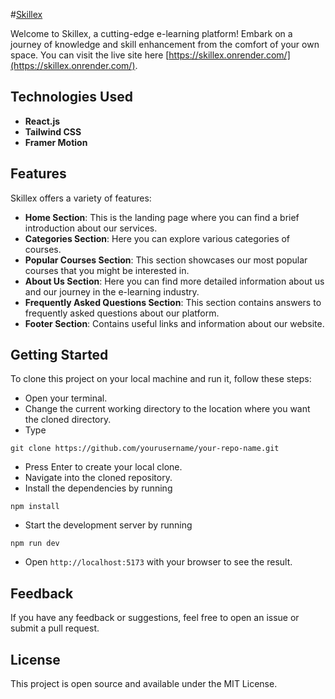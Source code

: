 #[Skillex](https://skillex.onrender.com/)

Welcome to Skillex, a cutting-edge e-learning platform! Embark on a journey of knowledge and skill enhancement from the comfort of your own space. You can visit the live site here [https://skillex.onrender.com/](https://skillex.onrender.com/).

## Technologies Used

- **React.js**
- **Tailwind CSS**
- **Framer Motion**

## Features

Skillex offers a variety of features:

- **Home Section**: This is the landing page where you can find a brief introduction about our services.
- **Categories Section**: Here you can explore various categories of courses.
- **Popular Courses Section**: This section showcases our most popular courses that you might be interested in.
- **About Us Section**: Here you can find more detailed information about us and our journey in the e-learning industry.
- **Frequently Asked Questions Section**: This section contains answers to frequently asked questions about our platform.
- **Footer Section**: Contains useful links and information about our website.

## Getting Started

To clone this project on your local machine and run it, follow these steps:

- Open your terminal.
- Change the current working directory to the location where you want the cloned directory.
- Type
```
git clone https://github.com/yourusername/your-repo-name.git
```
- Press Enter to create your local clone.
- Navigate into the cloned repository.
- Install the dependencies by running
```
npm install
```
- Start the development server by running
```
npm run dev
```
- Open ```http://localhost:5173``` with your browser to see the result.

## Feedback

If you have any feedback or suggestions, feel free to open an issue or submit a pull request.

## License

This project is open source and available under the MIT License.
